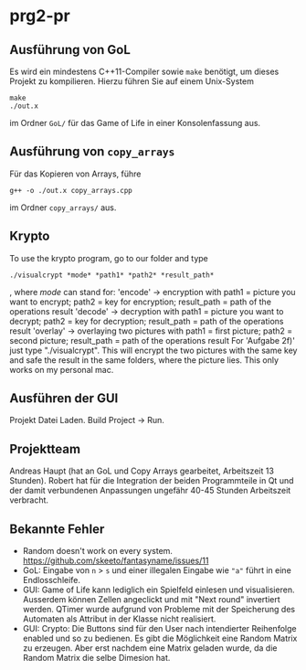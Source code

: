 # prg2-pr
## Ausführung von GoL

Es wird ein mindestens C++11-Compiler sowie `make` benötigt, um dieses Projekt zu kompilieren. Hierzu führen Sie auf einem Unix-System
```
make
./out.x
```
im Ordner `GoL/` für das Game of Life in einer Konsolenfassung aus.
## Ausführung von `copy_arrays`
Für das Kopieren von Arrays, führe 
```
g++ -o ./out.x copy_arrays.cpp
```
im Ordner `copy_arrays/` aus.

## Krypto
To use the krypto program, go to our folder and type 
```
./visualcrypt *mode* *path1* *path2* *result_path*
```
, where *mode* can stand for:
'encode' -> encryption with path1 = picture you want to encrypt; path2 = key for encryption; result_path = path of the operations result
'decode' -> decryption with path1 = picture you want to decrypt; path2 = key for decryption; result_path = path of the operations result
'overlay' -> overlaying two pictures with path1 = first picture; path2 = second picture; result_path = path of the operations result
For 'Aufgabe 2f)' just type "./visualcrypt". This will encrypt the two pictures with the same key and safe the result in the same folders, where the picture lies. This only works on my personal mac.

## Ausführen der GUI
Projekt Datei Laden. Build Project -> Run. 

## Projektteam
Andreas Haupt (hat an GoL und Copy Arrays gearbeitet, Arbeitszeit 13 Stunden). Robert hat für die Integration der beiden Programmteile in Qt und der damit verbundenen Anpassungen ungefähr 40-45 Stunden Arbeitszeit verbracht.
## Bekannte Fehler
 - Random doesn't work on every system. https://github.com/skeeto/fantasyname/issues/11
 - GoL: Eingabe von `n` > `s` und einer illegalen Eingabe wie `"a"` führt in eine Endlosschleife.
 - GUI: Game of Life kann lediglich ein Spielfeld einlesen und visualisieren. Ausserdem können Zellen angeclickt und mit "Next round" invertiert werden. QTimer wurde aufgrund von Probleme mit der Speicherung des Automaten als Attribut in der Klasse nicht realisiert. 
 - GUI: Crypto: Die Buttons sind für den User nach intendierter Reihenfolge enabled und so zu bedienen. Es gibt die Möglichkeit eine Random Matrix zu erzeugen. Aber erst nachdem eine Matrix geladen wurde, da die Random Matrix die selbe Dimesion hat. 
